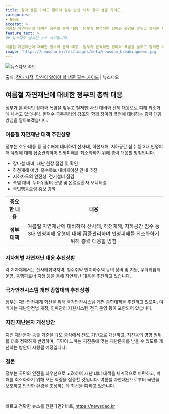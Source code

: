 ```yaml
---
title: 장마 생존 가이드 알아야 필수 당신 시작 장마 생존 가이드.
categories:
- News
excerpt: >
여름철 자연재난에 대비한 정부의 총력 대응  정부가 본격적인 장마와 폭염을 앞두고 철저한 사전 대비와 선제 …
feature_text: >
## 뉴스다오 실시간 뉴스 속보입니다.

여름철 자연재난에 대비한 정부의 총력 대응  정부가 본격적인 장마와 폭염을 앞두고 철저한 사전 대비와 선제 …
image: 'https://newsdao.kr/res/images/meta/newsdao_breakingnews.jpg'
---
```


![뉴스다오 속보](https://newsdao.kr/res/images/meta/newsdao_breakingnews.jpg)

<p>출처: <a href="https://newsdao.kr/4498" rel="dofollow">장마 시작, 당신이 알아야 할 생존 필수 가이드</a> | 뉴스다오</p>

<h2 data-ke-size="size26">여름철 자연재난에 대비한 정부의 총력 대응</h2>
<p data-ke-size="size16">정부가 본격적인 장마와 폭염을 앞두고 철저한 사전 대비와 선제 대응으로 피해 최소화에 나서고 있습니다. 한덕수 국무총리의 강조와 함께 장마와 폭염에 대비하는 총력 대응 방침을 알아보겠습니다.</p>

<h3>여름철 자연재난 대책 추진상황</h3>
<p data-ke-size="size16">정부는 호우·태풍 등 풍수해에 대비하여 산사태, 하천재해, 지하공간 침수 등 3대 인명피해 유형에 대해 집중관리하며 인명피해를 최소화하기 위해 총력 대응할 방침입니다.</p>

<ul>
<li>장마철 대비: 재난 현장 점검 및 확인</li>
<li>하천재해 예방: 홍수특보 내비게이션 안내 추진</li>
<li>지하차도의 안전성: 전기설비 점검</li>
<li>폭염 대비: 무더위쉼터 운영 및 온열질환자 모니터링</li>
<li>국민행동요령 홍보 강화</li>
</ul>
<table>
  <tr>
    <td style="text-align: center; height: 17px;"><b>중요한 내용</b></td>
    <td style="text-align: center; height: 17px;"><b>내용</b></td>
  </tr>
  <tr>
    <td style="text-align: center; height: 17px;"><b>정부 대책</b></td>
    <td style="text-align: center; height: 17px;">여름철 자연재난에 대비하여 산사태, 하천재해, 지하공간 침수 등 3대 인명피해 유형에 대해 집중관리하며 인명피해를 최소화하기 위해 총력 대응할 방침</td>
  </tr>
</table>

<h3>지자체별 자연재난 대응 추진상황</h3>
<p data-ke-size="size16">각 지자체에서는 산사태취약지역, 침수취약 반지하주택 등의 정비 및 지원, 무더위쉼터 운영, 동행파트너 지정 등을 통해 자연재난 대응을 추진하고 있습니다.</p>

<h3>국가안전시스템 개편 종합대책 추진상황</h3>
<p data-ke-size="size16">정부는 재난안전체계 혁신을 위해 국가안전시스템 개편 종합대책을 추진하고 있으며, 여기에는 재난안전법 개정, 인파관리 지원시스템 전국 운영 등이 포함되어 있습니다.</p>

<h3>지진 재난문자 개선방안</h3>
<p data-ke-size="size16">지진 재난문자 송출 기준을 규모 중심에서 진도 기반으로 개선하고, 지진동의 영향 범위를 더욱 정확하게 반영하며, 국민이 느끼는 지진동에 맞는 재난문자를 받을 수 있도록 개선하는 방안이 시행될 예정입니다.</p>

<h3>결론</h3>
<p data-ke-size="size16">정부는 국민의 안전을 최우선으로 고려하여 재난 대비 대책을 체계적으로 마련하고, 피해를 최소화하기 위해 모든 역량을 집중할 것입니다. 여름철 자연재난으로부터 국민을 보호하고 안전한 환경을 조성하는데 최선을 다하고 있습니다.</p>

<p data-ke-size="size16">&nbsp;</p> 

빠르고 정확한 뉴스를 원한다면? 바로, <a href="https://newsdao.kr" rel="dofollow">https://newsdao.kr</a>


    
